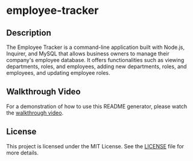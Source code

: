 # employee-tracker



## Description

The Employee Tracker is a command-line application built with Node.js, Inquirer, and MySQL that allows business owners to manage their company's employee database. It offers functionalities such as viewing departments, roles, and employees, adding new departments, roles, and employees, and updating employee roles.


## Walkthrough Video
For a demonstration of how to use this README generator, please watch the [walkthrough video](https://drive.google.com/file/d/1ybNIFAGHw6JU6xf6n7bVP_ZpzPg-43n-/view).
## License

This project is licensed under the MIT License. See the [LICENSE](./LICENSE) file for more details.

